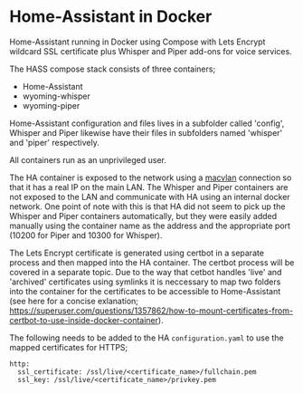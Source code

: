 # Home-Assistant in Docker

Home-Assistant running in Docker using Compose with Lets Encrypt wildcard SSL certificate plus Whisper and Piper add-ons for voice services.

The HASS compose stack consists of three containers;
* Home-Assistant
* wyoming-whisper
* wyoming-piper

Home-Assistant configuration and files lives in a subfolder called 'config', Whisper and Piper likewise have their files in subfolders named 'whisper' and 'piper' respectively.

All containers run as an unprivileged user.

The HA container is exposed to the network using a [macvlan](https://github.com/Fraddles/Home-Automation/tree/main/macvlan) connection so that it has a real IP on the main LAN.  The Whisper and Piper containers are not exposed to the LAN and communicate with HA using an internal docker network.  One point of note with this is that HA did not seem to pick up the Whisper and Piper containers automatically, but they were easily added manually using the container name as the address and the appropriate port (10200 for Piper and 10300 for Whisper).

The Lets Encrypt certificate is generated using certbot in a separate process and then mapped into the HA container.  The certbot process will be covered in a separate topic.  Due to the way that cetbot handles 'live' and 'archived' certificates using symlinks it is neccessary to map two folders into the container for the certificates to be accessible to Home-Assistant (see here for a concise exlanation; https://superuser.com/questions/1357862/how-to-mount-certificates-from-certbot-to-use-inside-docker-container).

The following needs to be added to the HA `configuration.yaml` to use the mapped certificates for HTTPS;
```
http:
  ssl_certificate: /ssl/live/<certificate_name>/fullchain.pem
  ssl_key: /ssl/live/<certificate_name>/privkey.pem
```
